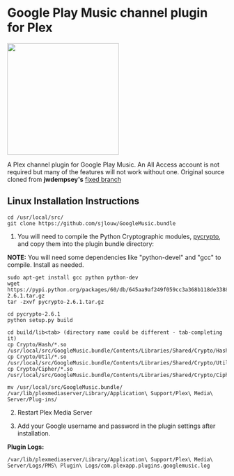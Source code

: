 Google Play Music channel plugin for Plex
=========================================

<a href="https://play.google.com/music/">
<img src="https://github.com/sjlouw/GoogleMusic.bundle/raw/master/Contents/Resources/icon-default.png" width="256" height="256" border="0">
</a>

A Plex channel plugin for Google Play Music. An All Access account is not required but many of the features will not work without one. Original source cloned from **jwdempsey's** [fixed branch](https://github.com/pablorusso/GoogleMusic.bundle/tree/update_gmusicapi_fix_login)

Linux Installation Instructions
-------------------------------

```
cd /usr/local/src/
git clone https://github.com/sjlouw/GoogleMusic.bundle
```

1. You will need to compile the Python Cryptographic modules, [pycrypto](https://pypi.python.org/pypi/pycrypto), and copy them into the plugin bundle directory:

**NOTE:** You will need some dependencies like "python-devel" and "gcc" to compile. Install as needed.

```
sudo apt-get install gcc python python-dev
wget https://pypi.python.org/packages/60/db/645aa9af249f059cc3a368b118de33889219e0362141e75d4eaf6f80f163/pycrypto-2.6.1.tar.gz
tar -zxvf pycrypto-2.6.1.tar.gz

cd pycrypto-2.6.1
python setup.py build

cd build/lib<tab> (directory name could be different - tab-completing it)
cp Crypto/Hash/*.so /usr/local/src/GoogleMusic.bundle/Contents/Libraries/Shared/Crypto/Hash/
cp Crypto/Util/*.so /usr/local/src/GoogleMusic.bundle/Contents/Libraries/Shared/Crypto/Util/
cp Crypto/Cipher/*.so /usr/local/src/GoogleMusic.bundle/Contents/Libraries/Shared/Crypto/Cipher/

mv /usr/local/src/GoogleMusic.bundle/ /var/lib/plexmediaserver/Library/Application\ Support/Plex\ Media\ Server/Plug-ins/
```

2. Restart Plex Media Server

3. Add your Google username and password in the plugin settings after installation.

**Plugin Logs:**

```
/var/lib/plexmediaserver/Library/Application\ Support/Plex\ Media\ Server/Logs/PMS\ Plugin\ Logs/com.plexapp.plugins.googlemusic.log
```
